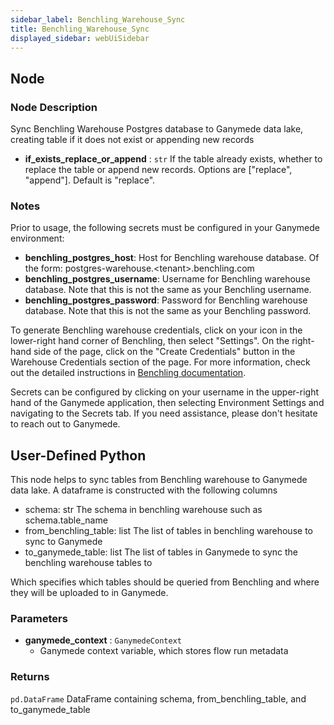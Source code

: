 ```yaml
---
sidebar_label: Benchling_Warehouse_Sync
title: Benchling_Warehouse_Sync
displayed_sidebar: webUiSidebar
---
```


## Node

### Node Description

Sync Benchling Warehouse Postgres database to Ganymede data lake, creating table if it does not
exist or appending new records

- **if_exists_replace_or_append** : `str`
If the table already exists, whether to replace the table or append new records.  Options
are ["replace", "append"].  Default is "replace".

### Notes

Prior to usage, the following secrets must be configured in your Ganymede environment:
- **benchling_postgres_host**: Host for Benchling warehouse database.  Of the form:
postgres-warehouse.\<tenant\>.benchling.com
- **benchling_postgres_username**: Username for Benchling warehouse database.  Note that this is
not the same as your Benchling username.
- **benchling_postgres_password**: Password for Benchling warehouse database.  Note that this is
not the same as your Benchling password.

To generate Benchling warehouse credentials, click on your icon in the lower-right hand corner
of Benchling, then select "Settings".  On the right-hand side of the page, click on the "Create
Credentials" button in the Warehouse Credentials section of the page.  For more information,
check out the detailed instructions in [Benchling documentation](https://help.benchling.com/hc/en-us/articles/9714802961421-Access-your-data-warehouse).

Secrets can be configured by clicking on your username in the upper-right hand of the Ganymede
application, then selecting Environment Settings and navigating to the Secrets tab.  If you need
assistance, please don't hesitate to reach out to Ganymede.

## User-Defined Python

This node helps to sync tables from Benchling warehouse to Ganymede data lake. A dataframe is
constructed with the following columns

- schema: str
The schema in benchling warehouse such as schema.table_name
- from_benchling_table: list
The list of tables in benchling warehouse to sync to Ganymede
- to_ganymede_table: list
The list of tables in Ganymede to sync the benchling warehouse tables to

Which specifies which tables should be queried from Benchling and where they will be uploaded to in
Ganymede.

### Parameters

- **ganymede_context** : `GanymedeContext`
    - Ganymede context variable, which stores flow run metadata

### Returns

`pd.DataFrame`
  DataFrame containing schema, from_benchling_table, and to_ganymede_table
